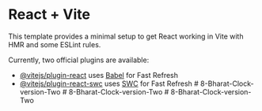 # React + Vite

This template provides a minimal setup to get React working in Vite with HMR and some ESLint rules.

Currently, two official plugins are available:

- [@vitejs/plugin-react](https://github.com/vitejs/vite-plugin-react/blob/main/packages/plugin-react/README.md) uses [Babel](https://babeljs.io/) for Fast Refresh
- [@vitejs/plugin-react-swc](https://github.com/vitejs/vite-plugin-react-swc) uses [SWC](https://swc.rs/) for Fast Refresh
#   8 - B h a r a t - C l o c k - v e r s i o n - T w o  
 #   8 - B h a r a t - C l o c k - v e r s i o n - T w o  
 #   8 - B h a r a t - C l o c k - v e r s i o n - T w o  
 